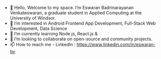 - 👋 Hello, Welcome to my space. I’m Eswaran Badrinarayanan Venkateswaran, a graduate student in Applied Computing at the University of Windsor. 
- 👀 I’m interested in Android Frontend App Development, Full-Stack Web Development, Data Science   
- 🌱 I’m currently learning Node.js, React.js & 
- 💞️ I’m looking to collaborate on open-source and community projects.
- 📫 How to reach me - LinkedIn : https://www.linkedin.com/in/eswaran-bv

<!---
EswarVenkat2070/EswarVenkat2070 is a ✨ special ✨ repository because its `README.md` (this file) appears on your GitHub profile.
You can click the Preview link to take a look at your changes.
--->
